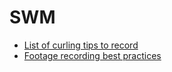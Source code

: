 # SWM

- [List of curling tips to record](https://github.com/Acendo-network/SWM/blob/main/Curling%20tips.md)
- [Footage recording best practices](https://github.com/Acendo-network/SWM/blob/main/Footage%20recording%20best%20practices.md)

